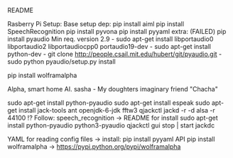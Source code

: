README

 Rasberry Pi Setup:
 Base setup dep:
 pip install aiml
 pip install SpeechRecognition
 pip install pyvona
 pip install pyyaml
 extra:
 (FAILED) pip install pyaudio
    Min req. version 2.9
    - sudo apt-get install libportaudio0 libportaudio2 libportaudiocpp0 portaudio19-dev
    - sudo apt-get install python-dev
    - git clone http://people.csail.mit.edu/hubert/git/pyaudio.git
    - sudo python pyaudio/setup.py install

 pip install wolframalpha

 Alpha, smart home AI. 
 sasha - My doughters imaginary friend "Chacha"

 sudo apt-get install python-pyaudio
 sudo apt-get install espeak
 sudo apt-get install jack-tools ant openjdk-6-jdk fftw3 qjackctl
 jackd -r -d alsa -r 44100 !?
 Follow: speech_recognition -> README for install
 sudo apt-get install python-pyaudio python3-pyaudio
 qjackctl gui stop | start jackdc

 YAML for reading config files
 -> install: pip install pyyaml
 API pip install wolframalpha -> https://pypi.python.org/pypi/wolframalpha

